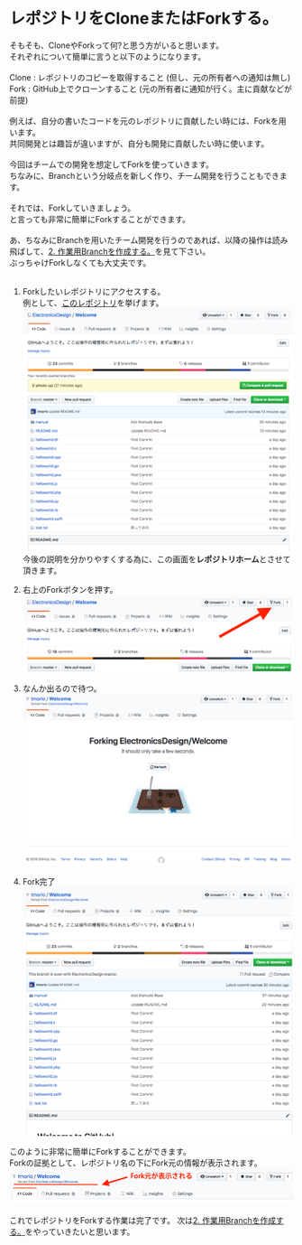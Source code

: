 # レポジトリをCloneまたはForkする。
そもそも、CloneやForkって何?と思う方がいると思います。  
それぞれについて簡単に言うと以下のようになります。  
<br />
Clone : レポジトリのコピーを取得すること (但し、元の所有者への通知は無し)  
Fork : GitHub上でクローンすること (元の所有者に通知が行く。主に貢献などが前提)  
<br />
例えば、自分の書いたコードを元のレポジトリに貢献したい時には、Forkを用います。  
共同開発とは趣旨が違いますが、自分も開発に貢献したい時に使います。  
<br />
今回はチームでの開発を想定してForkを使っていきます。  
ちなみに、Branchという分岐点を新しく作り、チーム開発を行うこともできます。  
<br />
それでは、Forkしていきましょう。  
と言っても非常に簡単にForkすることができます。  
<br />
あ、ちなみにBranchを用いたチーム開発を行うのであれば、以降の操作は読み飛ばして、[2. 作業用Branchを作成する。](https://github.com/ElectronicsDesign/Welcome/blob/master/manual/2.md)を見て下さい。  
ぶっちゃけForkしなくても大丈夫です。  
<br />

1. Forkしたいレポジトリにアクセスする。  
例として、[このレポジトリ](https://github.com/ElectronicsDesign/Welcome)を挙げます。  
![10](https://github.com/ElectronicsDesign/Welcome/blob/photo-up/img/di10.png?raw=true "10")  
今後の説明を分かりやすくする為に、この画面を**レポジトリホーム**とさせて頂きます。  

2. 右上のForkボタンを押す。  
![1](https://github.com/ElectronicsDesign/Welcome/blob/photo-up/img/di1.png?raw=true "1")  

3. なんか出るので待つ。  
![11](https://github.com/ElectronicsDesign/Welcome/blob/photo-up/img/di11.png?raw=true "11")  

4. Fork完了  
![12](https://github.com/ElectronicsDesign/Welcome/blob/photo-up/img/di12.png?raw=true "12")  

このように非常に簡単にForkすることができます。  
Forkの証拠として、レポジトリ名の下にFork元の情報が表示されます。  
![13](https://github.com/ElectronicsDesign/Welcome/blob/photo-up/img/di13.png?raw=true "13")  
<br />
これでレポジトリをForkする作業は完了です。
次は[2. 作業用Branchを作成する。](https://github.com/ElectronicsDesign/Welcome/blob/master/manual/2.md)をやっていきたいと思います。
